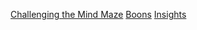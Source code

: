 
[Challenging the Mind Maze](Challenging%20the%20Mind%20Maze.md)
[Boons](Boons.md)
[Insights](Insights.md)